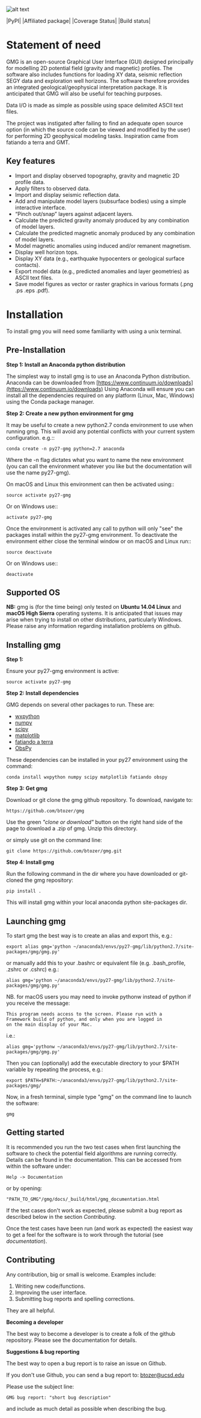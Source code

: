 ![alt text](https://github.com/btozer/gmg/blob/master/gmg/docs/_sources/_static/gmg_logo.png)


|PyPI| |Affiliated package| |Coverage Status| |Build status|

Statement of need
=================

GMG is an open-source Graphical User Interface (GUI) designed principally for modelling
2D potential field (gravity and magnetic) profiles. The software also includes 
functions for loading XY data, seismic reflection SEGY data and exploration well horizons.
The software therefore provides an integrated geological/geophysical interpretation
package. It is anticipated that GMG will also be useful for teaching purposes.

Data I/O is made as simple as possible using space delimited ASCII text files.

The project was instigated after failing to find an adequate open source option
(in which the source code can be viewed and modified by the user) for performing 2D 
geophysical modeling tasks. Inspiration came from fatiando a terra and GMT.

Key features
------------

* Import and display observed topography, gravity and magnetic 2D profile data.
* Apply filters to observed data.
* Import and display seismic reflection data.
* Add and manipulate model layers (subsurface bodies) using a simple interactive interface.
* “Pinch out/snap” layers against adjacent layers.
* Calculate the predicted gravity anomaly produced by any combination of model layers.
* Calculate the predicted magnetic anomaly produced by any combination of model layers.
* Model magnetic anomalies using induced and/or remanent magnetism.
* Display well horizon tops.
* Display XY data (e.g., earthquake hypocenters or geological surface contacts).
* Export model data (e.g., predicted anomalies and layer geometries) as ASCII text files.
* Save model figures as vector or raster graphics in various formats (.png .ps .eps .pdf).


Installation
============

To install gmg you will need some familiarity with using a unix terminal. 

Pre-Installation
----------------

**Step 1: Install an Anaconda python distribution**

The simplest way to install gmg is to use an Anaconda Python distribution. 
Anaconda can be downloaded from [https://www.continuum.io/downloads](https://www.continuum.io/downloads) Using 
Anaconda will ensure you can install all the dependencies required on any platform (Linux, Mac, Windows) using the 
Conda package manager. 

**Step 2:  Create a new python environment for gmg**

It may be useful to create a new python2.7 conda environment to use when running gmg. This will avoid any potential
conflicts with your current system configuration. e.g.::

    conda create -n py27-gmg python=2.7 anaconda

Where the -n flag dictates what you want to name the new environment (you can call the environment whatever you like
but the documentation will use the name py27-gmg).

On macOS and Linux this environment can then be activated using::

    source activate py27-gmg

Or on Windows use::

    activate py27-gmg

Once the environment is activated any call to python will only "see" the packages install within the py27-gmg
environment. To deactivate the environment either close the terminal window or on macOS and Linux run::

    source deactivate

Or on Windows use::

    deactivate

Supported OS
------------

**NB:** gmg is (for the time being) only tested on **Ubuntu 14.04 Linux** and **macOS High Sierra** operating systems. 
It is anticipated that issues may arise when trying to install on other distributions, particularly Windows.
Please raise any information regarding installation problems on github.


Installing gmg
--------------

**Step 1:**

Ensure your py27-gmg environment is active:

    source activate py27-gmg


**Step 2: Install dependencies**

GMG depends on several other packages to run. These are:

* [wxpython](http://wiki.wxpython.org/)
* [numpy](http://www.numpy.org)
* [scipy](http://scipy.org/)
* [matplotlib](http://matplotlib.sourceforge.net/)
* [fatiando a terra](http://www.fatiando.org/)
* [ObsPy](http://docs.obspy.org/)

These dependencies can be installed in your py27 environment using the command:

    conda install wxpython numpy scipy matplotlib fatiando obspy


**Step 3: Get gmg**

Download or git clone the gmg github repository. To download, navigate to:

    https://github.com/btozer/gmg

Use the green *"clone or download"* button on the right hand side of the page to download a .zip of gmg. Unzip this
directory.

or simply use git on the command line:

    git clone https://github.com/btozer/gmg.git


**Step 4: Install  gmg**

Run the following command in the dir where you have downloaded or git-cloned the gmg repository:

    pip install .

This will install gmg within your local anaconda python site-packages dir.


Launching gmg
-------------

To start gmg the best way is to create an alias and export this, e.g.:

    export alias gmg='python ~/anaconda3/envs/py27-gmg/lib/python2.7/site-packages/gmg/gmg.py'

or manually add this to your .bashrc or equivalent file (e.g. .bash_profile, .zshrc or .cshrc) e.g.:

    alias gmg='python ~/anaconda3/envs/py27-gmg/lib/python2.7/site-packages/gmg/gmg.py'

NB. for macOS users you may need to invoke pythonw instead of python if you receive the message:

    This program needs access to the screen. Please run with a
    Framework build of python, and only when you are logged in
    on the main display of your Mac.

i.e.:

    alias gmg='pythonw ~/anaconda3/envs/py27-gmg/lib/python2.7/site-packages/gmg/gmg.py'

Then you can (optionally) add the executable directory to your $PATH variable by repeating the process, e.g.:

    export $PATH=$PATH:~/anaconda3/envs/py27-gmg/lib/python2.7/site-packages/gmg/

Now, in a fresh terminal, simple type "gmg" on the command line to launch the software:

    gmg


Getting started
---------------

It is recommended you run the two test cases when first launching the software to check the potential field algorithms 
are running correctly. Details can be found in the documentation. This can be accessed from within
the software under:

    Help -> Documentation

or by opening:
    
    "PATH_TO_GMG"/gmg/docs/_build/html/gmg_documentation.html

If the test cases don't work as expected, please submit a bug report as described
below in the section *Contributing*.

Once the test cases have been run (and work as expected) the easiest way to get a feel for the 
software is to work through the tutorial (see *documentation*).


Contributing
------------

Any contribution, big or small is welcome. Examples include:

1. Writing new code/functions.
2. Improving the user interface.
3. Submitting bug reports and spelling corrections.

They are all helpful.

**Becoming a developer**

The best way to become a developer is to create a folk of the github repository.
Please see the documentation for details.

**Suggestions & bug reporting**

The best way to open a bug report is to raise an issue on Github.

If you don't use Github, you can send a bug report to: btozer@ucsd.edu

Please use the subject line:
    
    GMG bug report: "short bug description"

and include as much detail as possible when describing the bug.
